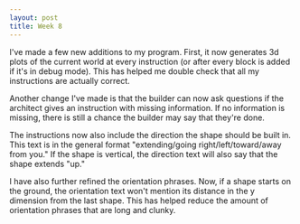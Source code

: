 ```yaml
---
layout: post
title: Week 8
---
```


I've made a few new additions to my program. First, it now generates 3d plots of the current world at every instruction (or after every block is added if it's in debug mode). This has helped me double check that all my instructions are actually correct.

Another change I've made is that the builder can now ask questions if the architect gives an instruction with missing information. If no information is missing, there is still a chance the builder may say that they're done. 

The instructions now also include the direction the shape should be built in. This text is in the general format "extending/going right/left/toward/away from you." If the shape is vertical, the direction text will also say that the shape extends "up."

I have also further refined the orientation phrases. Now, if a shape starts on the ground, the orientation text won't mention its distance in the y dimension from the last shape. This has helped reduce the amount of orientation phrases that are long and clunky.
